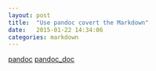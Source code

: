 ```yaml
---
layout: post
title:  "Use pandoc covert the Markdown"
date:   2015-01-22 14:34:06
categories: markdown
---
```

[pandoc](https://github.com/jgm/pandoc)
[pandoc_doc](res/Pandoc_User_Guide.html)
